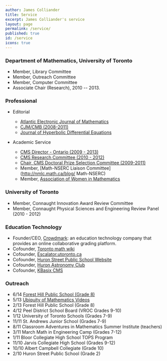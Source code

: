 ```yaml
---
author: James Colliander
title: Service
excerpt: James Colliander's service
layout: page
permalink: /service/
published: true
id: /service
icons: true
---
```


### Department of Mathematics, University of Toronto

* 	Member, Library Committee
* 	Member, Outreach Committee
* 	Member, Computer Committee
*	Associate Chair (Research), 2010 -- 2013.

### Professional

* 	Editorial
	*	[Atlantic Electronic Journal of Mathematics](http://www.aejm.ca/editorial.htm )
	*	[ CJM/CMB (2008-2011)](http://math.ca/Docs/commlist.html#cjmcmb-board)
	*	[ Journal of Hyperbolic Differential Equations](http://www.worldscinet.com/jhde/)



*	Academic Service
	* 	[CMS Director - Ontario (2009 - 2013)](http://math.ca/Docs/commlist.html#cjmcmb-board )
	*	[CMS Research Committee (2010 - 2012)](http://cms.math.ca/Docs/commlist.html#resc)
	*	[ Chair, CMS Doctoral Prize Selection Committee (2009-2011)](http://cms.math.ca/Docs/commlist.html#resc)
	* 	Member, [Math-NSERC Liaison Committee](http://nmlc.math.ca/blog/ Math-NSERC)
	* 	Member, [ Association of Women in Mathematics](https://sites.google.com/site/awmmath/awm/membership)

### University of Toronto

* 	Member, Connaught Innovation Award Review Committee
* 	Member, Connaught Physical Sciences and Engineering Review Panel (2010 - 2012)

### Education Technology

* 	Founder/CEO, [Crowdmark](http://crowdmark.com): an education technology company that provides an online collaborative grading platform.
*	Cofounder, [Toronto math wiki](http://wiki.math.toronto.edu/TorontoMathWiki/index.php/Main_Page)
* 	Cofounder, [Escalator.utoronto.ca](http://welcome.escalator.utoronto.ca/home/)
*	Cofounder, [Huron Street Public School Website](https://tdsb-huron.escalator.utoronto.ca/home/)
*	Cofounder, [Huron Astronomy Club](https://tdsb-huron.escalator.utoronto.ca/home/astroclub/)
*	Cofounder, [KBasix CMS](https://share.math.toronto.edu)

### Outreach

*	6/14 [Forest Hill Public School (Grade 8)](http://colliand.com/calculus/)
*	5/13 [Ubiquity of Mathematics Videos](https://www.youtube.com/playlist?list=PLMPrcFkBL4h0MnUCol3Cf5GIU3rM5xmPg)
*	2/13 Forest Hill Public School (Grade 8)
*	4/12 Peel District School Board (VROC Grades 9-10)
*	1/12 University of Toronto Schools (Grades 7-9)
*	11/11 St. Andrews Junior School (Grades 7-9)
*	8/11 Classroom Adventures in Mathematics Summer Institute (teachers)
*	3/11 March Math in Engineering Camp (Grades 7-12)
*	1/11 Bloor Collegiate High School TOPS Program
*	11/10 Jarvis Collegiate High School (Grades 9-12)
*	10/10 Albert Campbell Collegiate (Grade 10)
*	2/10 Huron Street Public School (Grade 2)


